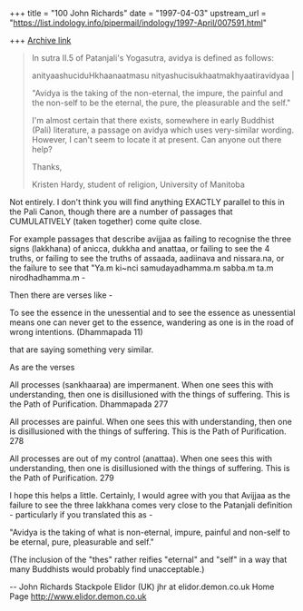 +++
title = "100 John Richards"
date = "1997-04-03"
upstream_url = "https://list.indology.info/pipermail/indology/1997-April/007591.html"

+++
[Archive link](https://list.indology.info/pipermail/indology/1997-April/007591.html)


> 
> In sutra II.5 of Patanjali's Yogasutra, avidya is defined as follows:
> 
> anityaashuciduHkhaanaatmasu nityashucisukhaatmakhyaatiravidyaa |
> 
> "Avidya is the taking of the non-eternal, the impure, the painful and 
the 
> non-self to be the eternal, the pure, the pleasurable and the self."
> 
> I'm almost certain that there exists, somewhere in early Buddhist 
(Pali) 
> literature, a passage on avidya which uses very-similar wording. 
However, 
> I can't seem to locate it at present. Can anyone out there help?
> 
> Thanks,
> 
> Kristen Hardy,
> student of religion,
> University of Manitoba
>  

Not entirely. I don't think you will find anything EXACTLY parallel to 
this in the Pali Canon, though there are a number of passages that 
CUMULATIVELY (taken together) come quite close.

For example passages that describe avijjaa as failing to recognise the 
three signs (lakkhana) of anicca, dukkha and anattaa, or failing to see 
the 4 truths, or failing to see the truths of assaada, aadiinava and 
nissara.na, or the failure to see that "Ya.m ki~nci samudayadhamma.m 
sabba.m ta.m nirodhadhamma.m -

Then there are verses like -

To see the essence in the unessential and to see the essence as 
unessential means one can never get to the essence, wandering  as one is 
in the road of wrong intentions. (Dhammapada 11)

that are saying something very similar. 

As are the verses

All processes (sankhaaraa) are impermanent. When one sees this with 
understanding, then one is disillusioned with the things of suffering. 
This is the Path of Purification. Dhammapada 277

All processes are painful. When one sees this with understanding, then 
one is disillusioned with the things of suffering. This is the Path of 
Purification. 278

All processes are out of my control (anattaa). When one sees this with 
understanding, then one is disillusioned with the things of suffering. 
This is the Path of Purification. 279

I hope this helps a little. Certainly, I would agree with you that 
Avijjaa as the failure to see the three lakkhana comes very close to the 
Patanjali definition - particularly if you translated this as - 

"Avidya is the taking of what is non-eternal, impure, painful and non-self 
to be eternal, pure, pleasurable and self."

(The inclusion of the "thes" rather reifies "eternal" and "self" in a way 
that many Buddhists would probably find unacceptable.)

-- 
John Richards
Stackpole Elidor (UK)
jhr at elidor.demon.co.uk
Home Page http://www.elidor.demon.co.uk







